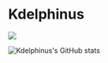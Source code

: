 # Kdelphinus

<img src="https://img.shields.io/badge/42 Seoul-000000?style=flat-square&logo=42&logoColor=ffffff"/>

![Kdelphinus's GitHub stats](https://github-readme-stats.vercel.app/api?username=Kdelphinus&show_icons=true&theme=dracula)
